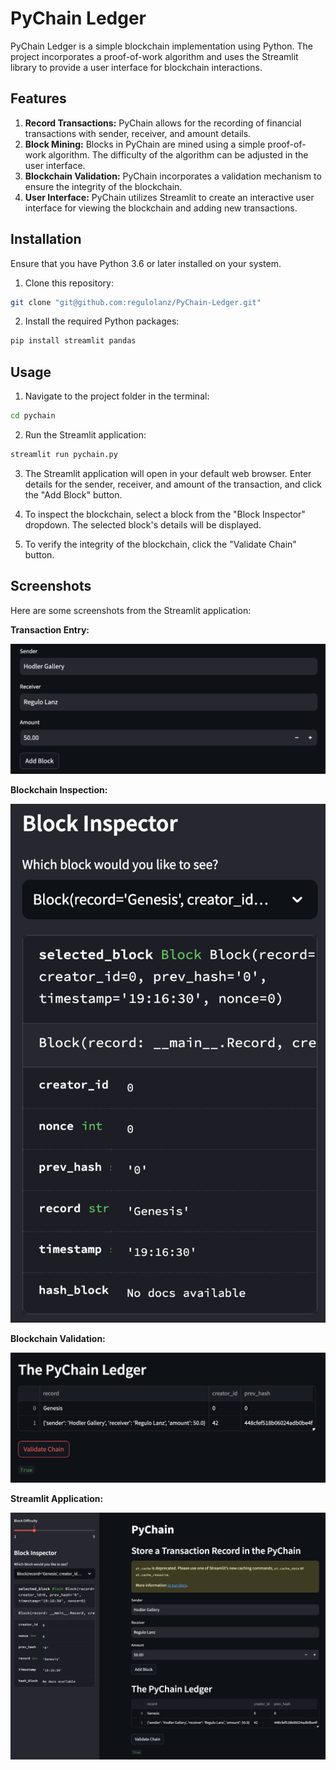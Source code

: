 # PyChain Ledger

PyChain Ledger is a simple blockchain implementation using Python. The project incorporates a proof-of-work algorithm and uses the Streamlit library to provide a user interface for blockchain interactions.

## Features

1. **Record Transactions:** PyChain allows for the recording of financial transactions with sender, receiver, and amount details.
2. **Block Mining:** Blocks in PyChain are mined using a simple proof-of-work algorithm. The difficulty of the algorithm can be adjusted in the user interface.
3. **Blockchain Validation:** PyChain incorporates a validation mechanism to ensure the integrity of the blockchain.
4. **User Interface:** PyChain utilizes Streamlit to create an interactive user interface for viewing the blockchain and adding new transactions.

## Installation

Ensure that you have Python 3.6 or later installed on your system.

1. Clone this repository:
```bash
git clone "git@github.com:regulolanz/PyChain-Ledger.git"
```

2. Install the required Python packages:
```bash
pip install streamlit pandas
```

## Usage

1. Navigate to the project folder in the terminal:
```bash
cd pychain
```

2. Run the Streamlit application:
```bash
streamlit run pychain.py
```

3. The Streamlit application will open in your default web browser. Enter details for the sender, receiver, and amount of the transaction, and click the "Add Block" button. 

4. To inspect the blockchain, select a block from the "Block Inspector" dropdown. The selected block's details will be displayed.

5. To verify the integrity of the blockchain, click the "Validate Chain" button.

## Screenshots

Here are some screenshots from the Streamlit application:

**Transaction Entry:**

![Transaction Entry](./Images/transaction_entry.png)

**Blockchain Inspection:**

![Blockchain Inspection](./Images/blockchain_inspection.png)

**Blockchain Validation:**

![Blockchain Validation](./Images/blockchain_validation.png)

**Streamlit Application:**

![Transaction Entry](./Images/streamlit_application.png)
